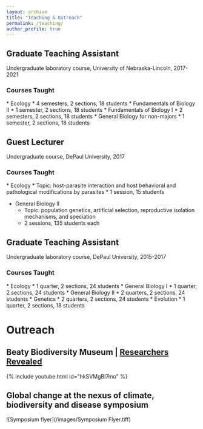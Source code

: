 ```yaml
---
layout: archive
title: "Teaching & Outreach"
permalink: /teaching/
author_profile: true
---
```

<h2> Graduate Teaching Assistant </h2>
Undergraduate laboratory course, University of Nebraska-Lincoln, 2017-2021

<h3> Courses Taught </h3>
* Ecology
  * 4 semesters, 2 sections, 18 students
* Fundamentals of Biology II
  * 1 semester, 2 sections, 18 students
* Fundamentals of Biology I
  * 2 semesters, 2 sections, 18 students
* General Biology for non-majors
  * 1 semester, 2 sections, 18 students

<h2> Guest Lecturer </h2>
Undergraduate course, DePaul University, 2017

<h3> Courses Taught </h3>
* Ecology
  * Topic: host-parasite interaction and host behavioral and pathological modifications by parasites
  * 1 session, 15 students

* General Biology II
  * Topic: population genetics, artificial selection, reproductive isolation mechanisms, and speciation
  * 2 sessions, 135 students each

<h2> Graduate Teaching Assistant </h2>
Undergraduate laboratory course, DePaul University, 2015-2017

<h3> Courses Taught </h3>
* Ecology
  * 1 quarter, 2 sections, 24 students
* General Biology I
  * 1 quarter, 2 sections, 24 students
* General Biology II
  * 2 quarters, 2 sections, 24 students
* Genetics
  * 2 quarters, 2 sections, 24 students
* Evolution
  * 1 quarter, 2 sections, 18 students



<h1> Outreach </h1>

## Beaty Biodiversity Museum | [Researchers Revealed](https://explore.beatymuseum.ubc.ca/researchers-revealed/)

{% include youtube.html id="hkSVMgBl7mo" %}

## Global change at the nexus of climate, biodiversity and disease symposium

![Symposium flyer](/images/Symposium Flyer.tiff)
